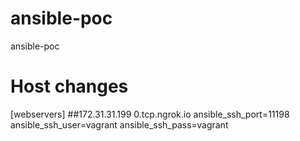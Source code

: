 # ansible-poc
ansible-poc

# Host changes
[webservers]
##172.31.31.199
0.tcp.ngrok.io ansible_ssh_port=11198 ansible_ssh_user=vagrant ansible_ssh_pass=vagrant
